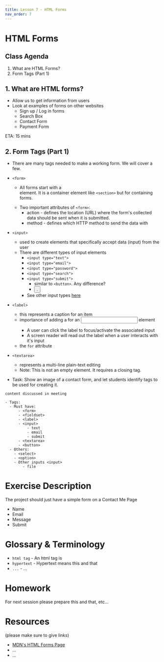 ```yaml
---
title: Lesson 7 - HTML Forms
nav_order: 7
---
```


# HTML Forms

## Class Agenda

1. What are HTML Forms?
2. Form Tags (Part 1)

## 1. What are HTML forms?

- Allow us to get information from users
- Look at examples of forms on other websites
  - Sign up / Log in forms
  - Search Box
  - Contact Form
  - Payment Form

ETA: 15 mins

## 2. Form Tags (Part 1)

- There are many tags needed to make a working form. We will cover a few.
- `<form>`

  - All forms start with a <form> element. It is a container element like `<section>` but for containing forms.
  - Two important attributes of `<form>`:
    - action - defines the location (URL) where the form's collected data should be sent when it is submitted.
    - method - defines which HTTP method to send the data with

- `<input>`

  - used to create elements that specifically accept data (input) from the user
  - There are different types of input elements
    - `<input type="text">`
    - `<input type="email">`
    - `<input type="password">`
    - `<input type="search">`
    - `<input type="submit">`
      - similar to `<button>`. Any difference?
      - <button>.
    - See other input types [here](https://developer.mozilla.org/en-US/docs/Web/HTML/Element/input#input_types)

- `<label>`

  - this represents a caption for an item
  - importance of adding a <label> for an <input> element
    - A user can click the label to focus/activate the associated input
    - A screen reader will read out the label when a user interacts with it's input
  - the `for` attribute

- `<textarea>`
  - represents a multi-line plain-text editing
  - Note: This is not an empty element. It requires a closing tag.

- Task: Show an image of a contact form, and let students identify tags to be used for creating it.

```
content discussed in meeting

- Tags:
  - Must have:
      - <form>
      - <fieldset>
      - <label>
      - <input>
          - text
          - email
          - submit
      - <textarea>
      - <button>
  - Others:
    - <select>
    - <option>
    - Other inputs <input>
        - file
```

# Exercise Description

The project should just have a simple form on a Contact Me Page

- Name
- Email
- Message
- Submit

# Glossary & Terminology

- `html tag` - An html tag is
- `hypertext` - Hypertext means this and that
- `...` - ...

# Homework

For next session please prepare this and that, etc...

# Resources

(please make sure to give links)

- [MDN's HTML Forms Page](https://developer.mozilla.org/en-US/docs/Learn/Forms)
- ...
- ...
